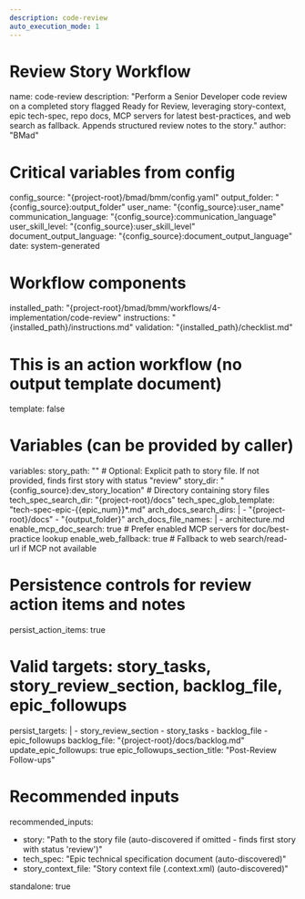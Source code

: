 ```yaml
---
description: code-review
auto_execution_mode: 1
---
```


# Review Story Workflow
name: code-review
description: "Perform a Senior Developer code review on a completed story flagged Ready for Review, leveraging story-context, epic tech-spec, repo docs, MCP servers for latest best-practices, and web search as fallback. Appends structured review notes to the story."
author: "BMad"

# Critical variables from config
config_source: "{project-root}/bmad/bmm/config.yaml"
output_folder: "{config_source}:output_folder"
user_name: "{config_source}:user_name"
communication_language: "{config_source}:communication_language"
user_skill_level: "{config_source}:user_skill_level"
document_output_language: "{config_source}:document_output_language"
date: system-generated

# Workflow components
installed_path: "{project-root}/bmad/bmm/workflows/4-implementation/code-review"
instructions: "{installed_path}/instructions.md"
validation: "{installed_path}/checklist.md"

# This is an action workflow (no output template document)
template: false

# Variables (can be provided by caller)
variables:
  story_path: "" # Optional: Explicit path to story file. If not provided, finds first story with status "review"
  story_dir: "{config_source}:dev_story_location" # Directory containing story files
  tech_spec_search_dir: "{project-root}/docs"
  tech_spec_glob_template: "tech-spec-epic-{{epic_num}}*.md"
  arch_docs_search_dirs: |
    - "{project-root}/docs"
    - "{output_folder}"
  arch_docs_file_names: |
    - architecture.md
  enable_mcp_doc_search: true # Prefer enabled MCP servers for doc/best-practice lookup
  enable_web_fallback: true # Fallback to web search/read-url if MCP not available
  # Persistence controls for review action items and notes
  persist_action_items: true
  # Valid targets: story_tasks, story_review_section, backlog_file, epic_followups
  persist_targets: |
    - story_review_section
    - story_tasks
    - backlog_file
    - epic_followups
  backlog_file: "{project-root}/docs/backlog.md"
  update_epic_followups: true
  epic_followups_section_title: "Post-Review Follow-ups"

# Recommended inputs
recommended_inputs:
  - story: "Path to the story file (auto-discovered if omitted - finds first story with status 'review')"
  - tech_spec: "Epic technical specification document (auto-discovered)"
  - story_context_file: "Story context file (.context.xml) (auto-discovered)"

standalone: true
